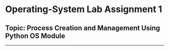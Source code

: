 # Operating-System Lab Assignment 1
## Topic: Process Creation and Management Using Python OS Module  
---
